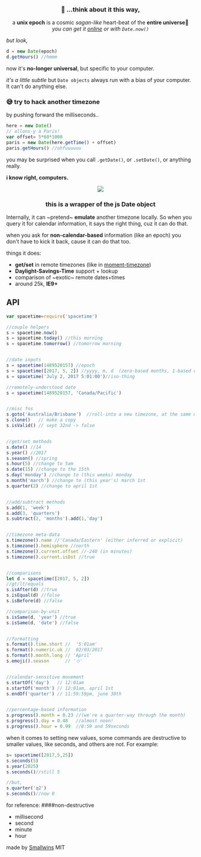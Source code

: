 <div align="center">
  <h3>
   🌠 ...think about it this way,
  </h3>
  a <b>unix epoch</b> is a cosmic <i>sagan-like</i> heart-beat of the <b>entire universe</b>💫
  <div>
    <i>you can get it <a href="http://www.convert-unix-time.com">online</a> or with <code>Date.now()</code></i>
  </div>
</div>

<i>but look,</i>
```js
d = new Date(epoch)
d.getHours() //hmmm
```
now it's <b>no-longer universal</b>, but specific to your computer.

<div align="left">
  <i>it's a little subtle</i> but <code>Date objects</code> always run with a bias of your computer.
</div>
<div align="left">
  It can't do anything else.
</div>

<div align="left">
  <h3>😅 try to hack another timezone</h3>
</div>
by pushing forward the milliseconds..

```js
here = new Date()
// allons-y à Paris!
var offset= 5*60*1000
paris = new Date(here.getTime() + offset)
paris.getHours() //ohfuuuuuu
```
you may be surprised when you call `.getDate()`, or `.setDate()`, or anything really.

<b>i know right, computers.</b>
<div align="center">
  <img src="https://cloud.githubusercontent.com/assets/399657/23921748/277df1d8-08d6-11e7-8b64-d92be8750b4c.png"/>
</div>

<div align="center">
  <h3>this is a wrapper of the js Date object</h3>
</div>

Internally, it can ~pretend~ **emulate** another timezone locally. So when you query it for calendar information, it says the right thing, cuz it can do that.

when you ask for **non-calendar-based** information (like an epoch) you don't have to kick it back, cause it can do that too.

things it does:

* **get/set** in remote timezones (like in [moment-timezone](http://momentjs.com))
* **Daylight-Savings-Time** support + lookup
* comparison of ~exotic~ remote dates+times
* around 25k, <b>IE9+</b>

## API
```js
var spacetime=require('spacetime')

//couple helpers
s = spacetime.now()
s = spacetime.today() //this morning
s = spacetime.tomorrow() //tomorrow morning


//date inputs
s = spacetime(1489520157) //epoch
s = spacetime([2017, 5, 2]) //yyyy, m, d  (zero-based months, 1-based days)
s = spacetime('July 2, 2017 5:01:00')//iso-thing

//remotely-understood date
s = spacetime(1489520157, 'Canada/Pacific')


//misc fns
s.goto('Australia/Brisbane')  //roll-into a new timezone, at the same moment
s.clone()   // make a copy
s.isValid() // sept 32nd -> false


//get/set methods
s.date() //14
s.year() //2017
s.season() //spring
s.hour(5) //change to 5am
s.date(15) //change to the 15th
s.day('monday') //change to (this weeks) monday
s.month('march') //change to (this year's) march 1st
s.quarter(2) //change to april 1st


//add/subtract methods
s.add(1, 'week')
s.add(3, 'quarters')
s.subtract(2, 'months').add(1,'day')


//timezone meta-data
s.timezone().name //'Canada/Eastern' (either inferred or explicit)
s.timezone().hemisphere //north
s.timezone().current.offset //-240 (in minutes)
s.timezone().current.isDst //true


//comparisons
let d = spacetime([2017, 5, 2])
//gt/lt/equals
s.isAfter(d) //true
s.isEqual(d) //false
s.isBefore(d) //false

//comparison-by-unit
s.isSame(d, 'year') //true
s.isSame(d, 'date') //false


//formatting
s.format().time.short //  '5:01am'
s.format().numeric.uk //  02/03/2017
s.format().month.long // 'April'
s.emoji().season      // '⛄'


//calendar-sensitive movement
s.startOf('day')   // 12:01am
s.startOf('month') // 12:01am, april 1st
s.endOf('quarter') // 11:59:59pm, june 30th


//percentage-based information
s.progress().month = 0.23 //(we're a quarter-way through the month)
s.progress().day = 0.48   //almost noon!
s.progress().hour = 0.99  //8:59 and 59seconds
```

when it comes to setting new values, some commands are destructive to smaller values, like seconds, and others are not. For example:
```js
s= spacetime([2017,5,25])
s.seconds(5)
s.year(2025)
s.seconds()//still 5

//but,
s.quarter('q2')
s.seconds()//now 0
```
for reference:
####non-destructive
* millisecond
* second
* minute
* hour


made by [Smallwins](https://smallwins.today/)
MIT
